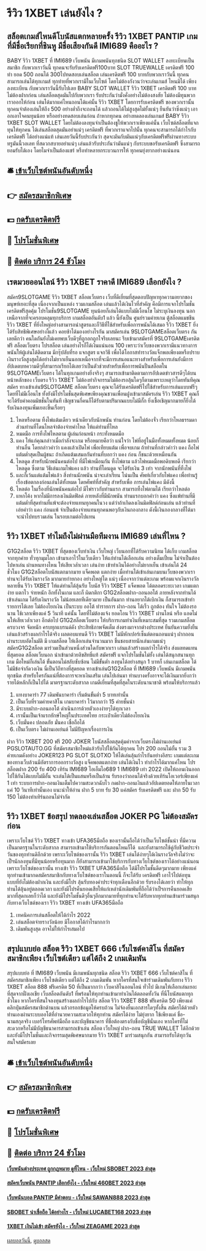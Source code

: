 # รีวิว 1XBET เล่นยังไง ?
## สล็อตเกมส์ไหนดีโบนัสแตกหลายครั้ง รีวิว 1XBET PANTIP เกมที่มีชื่อเรียกที่ชินหู มีชื่อเสียงกันดี IMI689 คืออะไร ?
BABY รีวิว 1XBET ที่ IMI689 เว็บพนัน มีเกมพนันทุกชนิด SLOT WALLET ลงทะเบียนเป็นสมาชิก กับพวกเราวันนี้ ทุกคนจะรับรับเครดิตฟรี100บาท SLOT TRUEWALLE เครดิตฟรี 100 ทํา ยอด 500 ถอนได้ 300ไปทดสอบเล่นสล็อต เล่นเครดิตฟรี 100 บาทกับพวกเราวันนี้ ทุกคนสามารถเล่นได้ทุกเกมส์ ทุกท่ายที่พวกเรามีในเว็บไซต์ โดยไม่ต้องกังวนว่าจะเล่นเกมส์ ไหนมิได้ เพียงลงทะเบียน กับพวกเราวันนี้รับไปเลย BABY SLOT WALLET รีวิว 1XBET เครดิตฟรี 100 บาทไม่ต้องฝากก่อน เล่นสล็อตสุดมันไปกับพวกเรา รับประกันว่ามั่งคั่งอย่างไม่ต้องสงสัย ไม่ต้องมีทุนพวกเราออกให้ก่อน เล่นได้มากแค่ไหนถอนได้แค่นั้น รีวิว 1XBET โดยการรับเครดิตฟรี ของพวกเรานั้น ทุกคนจำต้องเล่นให้ถึง 500 อย่างต่ำถึงจะถอนได้ แล้วถอนได้ไม่สูงสุดไม่ยั้งแน่ๆ ยืนยันว่าซิ่งแน่ๆ เอาอกเอาใจคนทุนน้อย หรืออย่างทดสอบเล่นก่อน ถ้าหากทุกคน อย่างทดลองเล่นเกมส์ BABY รีวิว 1XBET SLOT WALLET โดยไม่ต้องลงทุนจำเป็นต้องชูให้พวกเราเพียงแค่นั้น เว็บไซต์สล็อตที่แจกทุนให้ทุกคน ได้เล่นสล็อตสุดมันอย่าแน่ๆ เครดิตฟรี ที่พวกเราแจกไปนั้น ทุกคนจะสามารถได้กำไรกับเครดิตฟรี ได้อย่างแน่แท้ เล่นเลยวันนี้รับประกันว่า สุดจะมันกับมันแน่ๆกับเครดิตฟรีฟรีผ่านทางระบบ ทรูมันนี้วอเลท ที่สดวกสบายอย่าแน่ๆ เล่นแล้วรับประกันว่ามันแน่ๆ กับระบบขอรับเครดิตฟรี ซึ่งสามารถยอมรับได้เอง โดยไมจำเป็นต้องแชร์ หรือทำหลายกระบวนการให้ ทุกคนยุ่งยากอย่างแน่นอน

## 🛎 [เข้าเว็บไซต์พนันอันดับหนึ่ง](https://bit.ly/3SdLNi2)
## 👉 [สมัครสมาชิกพิเศษ](https://bit.ly/3SdLNi2)
## 💵 [กดรับเครดิตฟรี](https://bit.ly/3dyRKHj)
## 👑 [โปรโมชั่นพิเศษ](https://bit.ly/3dyRKHj)
## 📱 [ติดต่อ บริการ 24 ชัวโมง](https://bit.ly/3dyRKHj)

## เรตมวยออนไลน์ รีวิว 1XBET ราคาดี IMI689 เลือกยังไง ?
สมัคร9SLOTGAME รีวิว 1XBET สล็อตเว็บตรง เว็บที่ดีเยี่ยมที่สุดตอบปัญหาทุกความอยากของมนุษย์เยอะที่สุด เนื่องจากเป็นแหล่ง รวมเกมสล็อต เล่นแล้วได้เงินไวที่สำคัญ คือมีการแจกโปรโมชั่นเครดิตฟรีสุดคุ้ม โปรโมชั่น9SLOTGAME ทุนน้อยก็เล่นได้แบบไม่มีเงื่อนไข ไม่ระบุเงินลงทุน นอกเหนือจากที่จะครอบคลุมทุกบริการ เกมสล็อตอันดับ1 แล้ว นี้ยังเป็น ศูนย์รวมค่ายเกม ตู้สล็อตแมชชีน รีวิว 1XBET ที่ยิ่งใหญ่อย่างสามารถนำสูตรและก็วิธีที่ใช้สำหรับเพื่อการพนันได้เสมอ รีวิว 1XBET ยิ่งได้รับสิทธิพิเศษอย่างงี้แล้ว คอยช้าได้มองอย่างไรกัน มาสมัครเล่น 9SLOTGAMEสล็อตเว็บตรง กันเลยดีกว่า
คนใดกันยังไม่เคยพบเว็บดีๆที่ถูกอกถูกใจรีบเลยนะ รีบเข้ามาสมัครที่ 9SLOTGAMEเครดิตฟรี สล็อตเว็บตรง โปรสล็อต เล่นอย่างไรก็ได้เงินแน่นอน 100 เพราะว่าเว็บของพวกเรามีแนวทางการพนันให้ผู้เล่นได้ติดตาม มีกรุ๊ปลับที่รอ แจกสูตร แจกวิธี เพื่อได้โอกาสทำรางวัลแจ็กพอเพียงตหรือปราบเงินรางวัลสูงสุดได้อย่างไม่ยากเย็นนอกเหนือจากที่จะมีการเสนอแนะทางสำหรับเพื่อการเล่นยังมีการอัปเดตบทความดีๆที่สามารถเรียกได้เลยว่าเป็นตัวช่วยสำหรับเพื่อการพนันปั่นสล็อตใน 9SLOTGAMEเว็บตรง ได้ในทุกเกมอย่างยิ่งจริงๆ สามารถเข้ามาติดตามการอัปเดตข่าวสารดีๆได้บนหน้าหลักของ เว็บตรง รีวิว 1XBET ไม่ต้องทำกิจกรรมไม่ต้องรอลุ้นใดๆก็ตามเพราะเหตุว่าโดยทันทีคุณสมัคร ทางเข้าเล่น9SLOTGAME สล็อตเว็บตรง คุณจะได้รับเครดิตฟรีไปใช้สำหรับการเล่นแบบฟรีๆโดยที่ไม่มีเงื่อนไข ทั้งยังมีโปรโมชั่นสุดพิเศษเพียงคุณชวนเพื่อนฝูงเข้ามาสมัครเล่น รีวิว 1XBET คุณก็จะได้รับค่าคอมมิชชั่นในทันที เชิญชวนกี่คนก็ได้รับตามปริมาณแบบไม่มีกั๊ก ยิ่งเชื้อเชิญมากมายก็ยิ่งได้รับเงินลงทุนเพิ่มเยอะขึ้นเรื่อยๆ
1. ไหลหรือตาม ทิ้งไพ่แต้มเดียว หน้าเดียวกับนักพนัน ท่านก่อน โดยไม่ต้องจั่ว เรียกว่าไหลธรรมดา ส่วนท่านที่โดนไหลจำต้องจ่ายค่าไหล ให้แด่ท่านที่ไหล
2. หมดมือ การทิ้งไพ่ไหลตาม ผู้เล่นก่อนหน้า กระทั่งหมดมือ
3. แคง ให้แก่คุณกล่าวเมื่อกำลังจะเกม หรือหมายคือว่า แน่ใจว่า ไพ่ที่อยู่ในมือทั้งหมดทั้งหมด น้อยก็ท่านอื่น โดยกล่าวคำว่า แคงแล้วเปิดไพ่ เพื่อเทียบแต้ม เพื่อจบเกม ถ้าท่านที่กล่าวคำว่า แคง ถือไพ่แต้มต่ำสุดเป็นผู้ชนะ ถ้าเกิดแต้มเสมอกันท่านที่บอกว่า แคง ก่อน ก็ชนะด้วยเหมือนกัน
4. ไหลดูด สำหรับนักพนันคนต่อไป ที่มีไพ่เหมือนกัน ทิ้งไพ่ตาม แล้วไพ่หมดมือพอดิบพอดี เรียกว่าไหลดูด ซึ่งตาม วิธีเล่นเกมไพ่แคง แล้ว ท่านที่โดนดูด จะได้รับเงิน 3 เท่า จากนักพนันที่ทิ้งไพ่
5. และก็เว้นแต่แต้มไพ่แล้ว สิ่งท่านนักพนัน น่าจะเล่าเรียน โน่นเป็น ศัพท์เกี่ยวกับไพ่แคง เพื่อท่านรู้เรื่องข้อตกลงก่อนเล่นได้ทั้งหมด โดยศัพท์ที่สำคัญ สำหรับเพื่อ การเล่นไพ่แคง มีดังนี้
6. ไหลต่อ ในเรื่องที่นักพนันคนต่อไป มีไพ่ราวกับท่านแรก สามารถทิ้งไพ่ตามได้ เรียกว่าไหลต่อ
7. แหกโค้ง หากไม่มีการลงเงินมิดฟิลด์ ภายหลังที่มีนักพนัน ท่านแรกบอกคำว่า แคง ซึ่งแพ้ท่านที่มีแต้มต่ำที่สุดท่านที่แพ้จะต้องจ่ายแทนทุกคนในวง แต่ว่าถ้าเกิดลงเงินมิดฟิลด์ก่อนเล่น แล้วท่านที่เอ่ยคำว่า แคง ก่อนแพ้ จำเป็นต้องจ่ายแทนทุกคนพอๆกับเงินกองกลาง ดังนี้เงินกองกลางที่ได้มา จะนำไปทบรวมเล่น ในรอบเกมต่อไปแทน

## รีวิว 1XBET ทำไมถึงไม่ผ่านมือทีมงาน IMI689 เล่นที่ไหน ?
G1G2สล็อต รีวิว 1XBET ที่สุดของเว็บทำเงิน เว็บใหญ่ เว็บนอกที่ได้รับความนิยม ได้เก็บ เกมสล็อตจากทุกค่าย ทั่วทุกมุมโลก เข้ามาเอาไว้ในเว็บเดียว ให้แก่ท่านได้เลือกเล่น อย่างเต็มเปี่ยม ไม่จำเป็นต้องไปหาเล่น ผ่านหนทางไหน ให้เสียเวล่ำเวลา เล่นง่าย เข้าทำเงินได้อย่างไม่ยากเย็น เข้าเล่นได้ 24 ชั่วโมง G1G2สล็อตโบนัสแตกมากมาย แจ็คพอต แตกง่าย เมื่อท่านได้เข้าเล่นเกมบนเว็บของพวกเรา ท่านจะได้รับเงินรางวัล มากมายก่ายกอง อย่างใหญ่โต แน่ๆ เนื่องจากว่าแต่ละเกม พร้อมแจกเงินรางวัล หลายชิ้น รีวิว 1XBET ให้แด่ท่านได้ลุ้นรับ โบนัส รีวิว 1XBET แจ็คพอต ได้ตลอดระยะเวลา เกมแตกง่าย แตกไว จ่ายหนัก อีกทั้งในเกม และก็ ผิดกติกา G1G2สล็อตฝาก-ถอนออโต้ ภายหลังจากท่านได้เข้าเล่นเกม ได้รับเงินรางวัล ไม่น้อยเลยทีเดียวมาย เป็นอันมาก ท่านอยากได้เบิกเงิน ก็สามารถเข้าทำรายการได้เลย ไม่ต้องโยกเงิน เป็นระบบ ออโต้ ทำรายการ ฝาก-ถอน ได้เร็ว ถูกต้อง ทันใจ ไม่ต้องรอนาน ใช้เวลาเพียงแค่ 5 วินาที แค่นั้น โดยที่ไม่ต้องแจ้ง ยอดโอน รีวิว 1XBET ผ่านไลน์ หรือ แอดไม่นให้เสียเวล่ำเวลา อีกต่อไป
G1G2สล็อตเว็บตรง ให้บริการเกมทำเงินที่เหมาะสมที่สุด รวมเกมสล็อตครบวงจร จัดหนัก ครบทุกแบรนด์ดัง ประสิทธิภาพจัดเต็ม ส่งตรงมาจากต่างประเทศ ยืนยันความยั่งยืน เล่นแล้วสร้างผลกำไรได้จริง ผลตอบแทนดี รีวิว 1XBET ไม่มีหักเปอร์เซ็นต์ตอนถอนแน่ๆ ฝากถอนผ่านระบบอัตโนมัติ มี เกมสล็อต ให้เลือกเล่นจำนวนมาก ชื่นชอบสายนักเล่นเกมแน่ๆ สมัครG1G2สล็อต มาร่วมเป็นส่วนหนึ่งส่วนใดกับพวกเรา เล่นแล้วสร้างผลกำไรได้จริง ส่งผลทดแทนที่สุดยอด สล็อตเว็บนอก นำเข้ามาด้วยลิขสิทธิ์แท้ สมัครฟรี แจกโปรโมชั่นไม่ยั้ง เล่นได้สนุกสนานทุกเกม มือใหม่ก็เล่นได้ ขั้นตอนไม่สลับซับซ้อน ไม่มีขั้นต่ำ ลงทุนได้อย่างสนุก 1 บาทก็ เล่นเกมสล็อต ได้ ไม่มีข้อจำกัดวงเงิน นี่เป็นวิถีทางที่สุดยอด ทางเข้าเล่นG1G2สล็อต ที่ IMI689 เว็บพนัน มีเกมพนันทุกชนิด สำหรับใครกันแน่ที่ต้องการจะหาเงินเสริม เล่นไปเล่นมา ท่านบางครั้งอาจจะได้เงินมากยิ่งกว่ารายได้หลักก็เป็นไปได้ มาตรฐานระดับสากล เกมดีเยี่ยมที่สุดที่สุดในระดับนานาชาติ พร้อมให้บริการแล้ว
1. แทงบาคาร่า 77 เดิมพันบาคาร่า เริ่มต้นขั้นต่ำ 5 บาทเท่านั้น
2. เป็นเว็บที่รวมค่ายคาสิโน เกมบาคาร่า ไว้มากกว่า 15 ค่ายชั้นนำ
3. มีระบบฝาก-ถอนออโต้ ดำเนินการด้วยตัวเองง่ายๆได้ทุกเวลา
4. เรานั้นเป็นเจ้าแรกยักษ์ใหญ่ในประเทศไทย กระเป๋าเดียวไม่ต้องโยกเงิน
5. เว็บมั่นคง ปลอดภัย มั่นคง เชื่อถือได้
6. เป็นเว็บตรง ไม่ผ่านเอเย่นต์ ไม่มีปัญหาเรื่องการเงิน

ฝาก รีวิว 1XBET 200 ฟรี 200 JOKER โบนัสสล็อตสุดคุ้มค่าจากเว็บตรงไม่ผ่านเอเย่นต์ PGSLOTAUTO.GG ที่สมัครสมาชิกใหม่แล้วรับไปใช้กันได้ทุกคน โปร 200 ถอนไม่อั้น รวม 3 ค่ายเกมดังอย่าง JOKER123 PG SLOT SLOTXO ให้ได้เล่นลุ้นกำไรกันอย่างอิสระ เกมแต่ละเกมของทางเว็บล้วนมีอัตราการออกรางวัลสูง แจ็คพอตแตกง่าย เล่นได้เงินไว ทำกำไรได้มากแค่ไหน โปรสล็อตฝาก 200 รับ 400 เทิร์น IMI689 ไอเอ็มไอ689 1 IMI689 เท่า 2022 เปิดให้ถอนเงินออกไปใช้กันได้แบบไม่มีอั้น จะเล่นได้เป็นแสนหรือเป็นล้าน รับรองว่าถอนได้จริงด้วยเทิร์นโอเวอร์เพียงแค่ 1 เท่า ระบบการฝาก-ถอนเงินเต็มไปความสะดวกฉับไว กดฝาก-ถอนเงินแล้วอัปเดตยอดให้ภายในเวลาแค่ 10 วินาทีเท่านั้นเอง
แนะนำให้อ่าน ฝาก 5 บาท รับ 30 แค่สมัคร รับเครดิตฟรี และ ฝาก 50 รับ 150 ไม่ต้องทําเทิร์นถอนไม่จํากัด

## รีวิว 1XBET ข้อสรุป ทดลองเล่นสล็อต JOKER PG ไม่ต้องสมัครก่อน
เพราะเว็บไซต์ รีวิว 1XBET ทางเข้า UFA365มือถือ ของเรานั้นถือได้ว่าเป็นเว็บไซต์ชั้นนำ ที่มีความเป็นมาตรฐานในระดับสากล สามารถเข้ามาใช้บริการกันตอนไหนก็ได้  และยังสามารถใช้คู่กับชีวิตประจำวันของทุกท่านดิอีกด้วย เพราะเว็บไซต์ของเรานั้น รีวิว 1XBET เล่นได้ง่ายๆได้เงินรางวัลจริงไม่ว่าจะเป็ฯนักลงทุนที่มีทุนน้อยหรือทุนมาก ก็ยังสามารถเข้ามาใช้บริการกับทางเว็บไซต์ของเราได้อย่างแน่นอน เพราะเว็บไซต์ของเรานั้น ทางเข้า รีวิว 1XBET UFA365มือถือ ได้มีโปรโมชั้นดีดๆมากมาย เพียงแค่ทุกท่านเข้ามากดสมัครสมาชิกกับทางเว็บไซต์ของเราในตอนนี้ ก็จะได้รับ เครดิตฟรี เอาไว้ไปต่อทุน แบบที่ยังไม่ต้องฝากเงิน และยังมีโปร ลุ้นรับทองคำประจำทุกเดือนอีกด้วย รับรองได้เลยว่า ทำให้ทุกท่านได้ลุ้นอยู่ตลอดเวลา และยังมีโปรคืนยอดเสียให้แก่เหล่านักเดิมพันที่ถือได้ว่าเป็ฯการคืนยอดเสีย มากที่สุดกเลยก็ว่าได้ และยังมีโปรโมชั้นดีๆอื่นๆอีกมากมายที่ทุกท่านจะได้รับหากทุกท่านเข้ามาร่วมสนุกกับทางเว็บไซต์ของเรา รีวิว 1XBET ทางเข้า UFA365มือถือ
1. เทคนิคการเล่นสล็อตให้ได้กำไร 2022
2. เล่นสล็อตจ่ายรางวัลน้อย มีโอกาสได้กำไรมากกว่า
3. เดิมพันสูงสุด อาจไม่ให้กำไรเสมอไป

## สรุปแบบย่อ สล็อต รีวิว 1XBET 666 เว็บไซต์คาสิโน ที่สมัครสมาชิกเพียง เว็บไซต์เดียว แต่ได้ถึง 2 เกมเดิมพัน
สรุปแบบย่อ ที่ IMI689 เว็บพนัน มีเกมพนันทุกชนิด สล็อต รีวิว 1XBET 666 เว็บไซต์คาสิโน ที่สมัครสมาชิกเพียง เว็บไซต์เดียว แต่ได้ถึง 2 เกมเดิมพัน หากใครที่สนใจเข้าร่วมเดิมพันกับทาง รีวิว 1XBET สล็อต 888 ฟรีเครดิต 50 ที่เป็นมากกว่า เว็บคาสิโนออนไลน์ ทั่วไป มีเกมให้เลือกเล่นเยอะที่สุดจากฝั่งเอเชีย เว็บสล็อตอันดับ1 ที่พร้อมให้ทุกท่านเข้ามาทำเงินได้ตลอดทั้งวัน ที่นี่โบนัสแตกทุกชั่วโมง หากใครที่สนใจลงทุนสร้างผลกำไรไปกับ สล็อต รีวิว 1XBET 888 ฟรีเครดิต 50 เพียงแค่คลิกปุ่มสมัครสมาชิกด้านบน แล้วกรอกข้อมูลให้ครบถ้วน ไม่จ้องยื่นเอกสารใดๆทั้งสิ้น สมัครได้ด้วยตัวท่านเองผ่านระบบออโต้ที่อำนวยความสะดวกให้ทุกท่าน สมัครได้ง่าย ไม่ยุ่งยาก ใช้เพียงแค่ ชื่อ-นามสกุลจริง เบอร์โทรศัพท์มือถือ และบัญชีธนาคาร ที่ชื่อต้องตรงกับชื่อบัญชีนั่นเอง หากใครที่ไม่สะดวกหรือไม่มีบัญชีธนาคารสามารถเข้าเล่น สล็อต เว็บใหญ่ ฝาก-ถอน TRUE WALLET ได้อีกด้วย และยังมีโปรโมชั่นและกิจกรรมสุดพิเศษมากมาย รีวิว 1XBET มาร่วมสนุกกัน สามารถรับได้ทุกวัน สนใจสมัครเลย

## 🛎 [เข้าเว็บไซต์พนันอันดับหนึ่ง](https://bit.ly/3SdLNi2)
## 👉 [สมัครสมาชิกพิเศษ](https://bit.ly/3SdLNi2)
## 💵 [กดรับเครดิตฟรี](https://bit.ly/3dyRKHj)
## 👑 [โปรโมชั่นพิเศษ](https://bit.ly/3dyRKHj)
## 📱 [ติดต่อ บริการ 24 ชัวโมง](https://bit.ly/3dyRKHj)

#### [เว็บพนันต่างประเทศ ถูกกฎหมาย ดูที่ไหน - เว็บใหม่ SBOBET 2023 ล่าสุด](https://atom.io/themes/เว็บพนันต่างประเทศ%20ถูกกฎหมาย%20ดูที่ไหน%20-%20เว็บใหม่%20sbobet%202023%20ล่าสุด)
#### [สมัครเว็บพนัน PANTIP เลือกยังไง - เว็บใหม่ 460BET 2023 ล่าสุด](https://atom.io/themes/สมัครเว็บพนัน%20pantip%20เลือกยังไง%20-%20เว็บใหม่%20460bet%202023%20ล่าสุด)
#### [เว็บพนันบอล PANTIP มีคำตอบ - เว็บใหม่ SAWAN888 2023 ล่าสุด](https://atom.io/themes/เว็บพนันบอล%20pantip%20มีคำตอบ%20-%20เว็บใหม่%20sawan888%202023%20ล่าสุด)
#### [SBOBET น่าเชื่อถือ ได้อย่างไร - เว็บใหม่ LUCABET168 2023 ล่าสุด](https://atom.io/themes/sbobet%20น่าเชื่อถือ%20ได้อย่างไร%20-%20เว็บใหม่%20lucabet168%202023%20ล่าสุด)
#### [1XBET เงินไม่เข้า สมัครยังไง - เว็บใหม่ ZEAGAME 2023 ล่าสุด](https://atom.io/themes/1xbet%20เงินไม่เข้า%20สมัครยังไง%20-%20เว็บใหม่%20zeagame%202023%20ล่าสุด)

[ผลบอลวันนี้](https://siamsport.tv "ผลบอลวันนี้"), [ดูบอลสด](https://siamsport.tv/ดูบอลสด "ดูบอลสด")